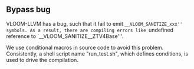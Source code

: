 ## Bypass bug

VLOOM-LLVM has a bug, such that it fail to emit ``__VLOOM_SANITIZE_xxx'' symbols. As a result, there are compiling errors like ``undefined reference to `__VLOOM_SANITIZE__ZTV4Base'''.

We use conditional macros in source code to avoid this problem. Consistently, a shell script name "run_test.sh", which defines conditions, is used to drive the compilation.
